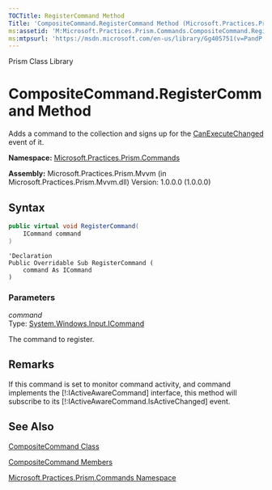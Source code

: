 ```yaml
---
TOCTitle: RegisterCommand Method
Title: 'CompositeCommand.RegisterCommand Method (Microsoft.Practices.Prism.Commands)'
ms:assetid: 'M:Microsoft.Practices.Prism.Commands.CompositeCommand.RegisterCommand(System.Windows.Input.ICommand)'
ms:mtpsurl: 'https://msdn.microsoft.com/en-us/library/Gg405751(v=PandP.50)'
---
```


Prism Class Library

CompositeCommand.RegisterCommand Method
===========================================

Adds a command to the collection and signs up for the [CanExecuteChanged](http://msdn2.microsoft.com/en-us/library/ms523106) event of it.

**Namespace:** [Microsoft.Practices.Prism.Commands](https://msdn.microsoft.com/en-us/library/microsoft.practices.prism.commands(v=pandp.50))

**Assembly:** Microsoft.Practices.Prism.Mvvm (in Microsoft.Practices.Prism.Mvvm.dll) Version: 1.0.0.0 (1.0.0.0)


## Syntax

```C#
public virtual void RegisterCommand(
	ICommand command
)
```
```VB
'Declaration
Public Overridable Sub RegisterCommand ( 
	command As ICommand
)
```


### Parameters

*command*  
Type: [System.Windows.Input.ICommand](http://msdn2.microsoft.com/en-us/library/ms616869)

The command to register.

Remarks
-------

<span id="remarksToggle"></span> If this command is set to monitor command activity, and command implements the [!:IActiveAwareCommand] interface, this method will subscribe to its [!:IActiveAwareCommand.IsActiveChanged] event.

See Also
--------


[CompositeCommand Class](https://msdn.microsoft.com/en-us/library/microsoft.practices.prism.commands.compositecommand(v=pandp.50))

[CompositeCommand Members](https://msdn.microsoft.com/en-us/library/microsoft.practices.prism.commands.compositecommand_members(v=pandp.50))

[Microsoft.Practices.Prism.Commands Namespace](https://msdn.microsoft.com/en-us/library/microsoft.practices.prism.commands(v=pandp.50))
